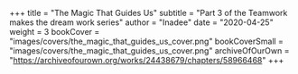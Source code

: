 +++
title = "The Magic That Guides Us"
subtitle = "Part 3 of the Teamwork makes the dream work series"
author = "Inadee"
date = "2020-04-25"
weight = 3
bookCover = "images/covers/the_magic_that_guides_us_cover.png"
bookCoverSmall = "images/covers/the_magic_that_guides_us_cover.png"
archiveOfOurOwn = "https://archiveofourown.org/works/24438679/chapters/58966468"
+++
